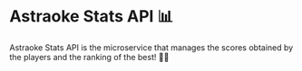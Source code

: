 # Astraoke Stats API 📊

Astraoke Stats API is the microservice that manages the scores obtained by the players and the ranking of the best! 🎤🎸